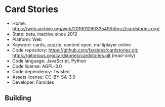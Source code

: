 # Card Stories

- Home: https://web.archive.org/web/20190126033549/https://cardstories.org/
- State: beta, inactive since 2012
- Platform: Web
- Keyword: cards, puzzle, content open, multiplayer online
- Code repository: https://github.com/farsides/cardstories.git, https://gitorious.org/cardstories/cardstories.git (read-only)
- Code language: JavaScript, Python
- Code license: AGPL-3.0
- Code dependency: Twisted
- Assets license: CC-BY-SA-3.0
- Developer: Farsides

## Building
